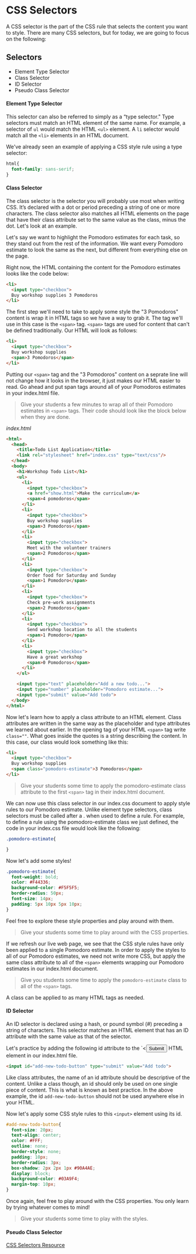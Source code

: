 # CSS Selectors
A CSS selector is the part of the CSS rule that selects the content you want to style. There are many CSS selectors, but for today, we are going to focus on the following:

## Selectors
  * Element Type Selector
  * Class Selector
  * ID Selector
  * Pseudo Class Selector

#### Element Type Selector
This selector can also be referred to simply as a “type selector." Type selectors must match an HTML element of the same name. For example, a selector of `ul` would match the HTML `<ul>` element. A `li` selector would match all the `<li>` elements in an HTML document.

We've already seen an example of applying a CSS style rule using a type selector:
```CSS
html{
  font-family: sans-serif;
}
```

#### Class Selector
The class selector is the selector you will probably use most when writing CSS. It’s declared with a dot or period preceding a string of one or more characters. The class selector also matches all HTML elements on the page that have their class attribute set to the same value as the class, minus the dot. Let's look at an example.

Let's say we want to highlight the Pomodoro estimates for each task, so they stand out from the rest of the information. We want every Pomodoro estimate to look the same as the next, but different from everything else on the page.

Right now, the HTML containing the content for the Pomodoro estimates looks like the code below:
```HTML
<li>
  <input type="checkbox">
  Buy workshop supplies 3 Pomodoros
</li>
```

The first step we'll need to take to apply some style the "3 Pomodoros" content is wrap it in HTML tags so we have a way to grab it. The tag we'll use in this case is the `<span>` tag. `<span>` tags are used for content that can't be defined traditionally. Our HTML will look as follows:
```HTML
<li>
  <input type="checkbox">
  Buy workshop supplies
  <span>3 Pomodoros</span>
</li>
```

Putting our `<span>` tag and the "3 Pomodoros" content on a seprate line will not change how it looks in the browser, it just makes our HTML easier to read. Go ahead and put span tags around all of your Pomodoros estimates in your index.html file.

>Give your students a few minutes to wrap all of their Pomodoro estimates in `<span>` tags. Their code should look like the block below when they are done.

*index.html*
```HTML
<html>
  <head>
    <title>Todo List Application</title>
    <link rel="stylesheet" href="index.css" type="text/css"/>
  </head>
  <body>
    <h1>Workshop Todo List</h1>
    <ul>
      <li>
        <input type="checkbox">
        <a href="show.html">Make the curriculum</a>
        <span>4 pomodoros</span>
      </li>
      <li>
        <input type="checkbox">
        Buy workshop supplies
        <span>3 Pomodoros</span>
      </li>
      <li>
        <input type="checkbox">
        Meet with the volunteer trainers
        <span>2 Pomodoros</span>
      </li>
      <li>
        <input type="checkbox">
        Order food for Saturday and Sunday
        <span>1 Pomodoro</span>
      </li>
      <li>
        <input type="checkbox">
        Check pre-work assignments
        <span>2 Pomodoros</span>
      </li>
      <li>
        <input type="checkbox">
        Send workshop location to all the students
        <span>1 Pomodoro</span>
      </li>
      <li>
        <input type="checkbox">
        Have a great workshop
        <span>0 Pomodoros</span>
      </li>
    </ul>

    <input type="text" placeholder="Add a new todo...">
    <input type="number" placeholder="Pomodoro estimate...">
    <input type="submit" value="Add todo">
  </body>
</html>
```
Now let's learn how to apply a class attribute to an HTML element. Class attributes are written in the same way as the placeholder and type attributes we learned about earlier. In the opening tag of your HTML `<span>` tag write `class=""`. What goes inside the quotes is a string describing the content. In this case, our class would look something like this:
```HTML
<li>
  <input type="checkbox">
  Buy workshop supplies
  <span class="pomodoro-estimate">3 Pomodoros</span>
</li>
```

>Give your students some time to apply the pomodoro-estimate class attribute to the first `<span>` tag in their index.html document.

We can now use this class selector in our index.css document to apply style rules to our Pomodoro estimate. Unlike element type selectors, class selectors must be called after a . when used to define a rule. For example, to define a rule using the pomodoro-estimate class we just defined, the code in your index.css file would look like the following:
```CSS
.pomodoro-estimate{

}
```

Now let's add some styles!
```CSS
.pomodoro-estimate{
  font-weight: bold;
  color: #F44336;
  background-color: #F5F5F5;
  border-radius: 50px;
  font-size: 14px;
  padding: 5px 10px 5px 10px;
}
```

Feel free to explore these style properties and play around with them.

>Give your students some time to play around with the CSS properties.

If we refresh our live web page, we see that the CSS style rules have only been applied to a single Pomodoro estimate. In order to apply the styles to all of our Pomodoro estimates, we need not write more CSS, but apply the same class attribute to all of the `<span>` elements wrapping our Pomodoro estimates in our index.html document.

>Give you students some time to apply the `pomodoro-estimate` class to all of the `<span>` tags.

A class can be applied to as many HTML tags as needed.

#### ID Selector
An ID selector is declared using a hash, or pound symbol (#) preceding a string of characters. This selector matches an HTML element that has an ID attribute with the same value as that of the selector.

Let's practice by adding the following id attribute to the `<<input type="submit"> HTML element in our index.html file.
```HTML
<input id="add-new-todo-button" type="submit" value="Add todo">
```

Like class attributes, the name of an id attribute should be descriptive of the content. Unlike a class though, an id should only be used on one single piece of content. This is what is known as best practice. In the above example, the id `add-new-todo-button` should not be used anywhere else in your HTML.

Now let's apply some CSS style rules to this `<input>` element using its id.
```CSS
#add-new-todo-button{
  font-size: 20px;
  text-align: center;
  color: #FFF;
  outline: none;
  border-style: none;
  padding: 10px;
  border-radius: 3px;
  box-shadow: 2px 2px 1px #90A4AE;
  display: block;
  background-color: #03A9F4;
  margin-top: 10px;
}
```

Once again, feel free to play around with the CSS properties. You only learn by trying whatever comes to mind!

>Give your students some time to play with the styles.

#### Pseudo Class Selector

[CSS Selectors Resource](https://www.sitepoint.com/web-foundations/css-selectors/ "CSS Selectors Resource")
